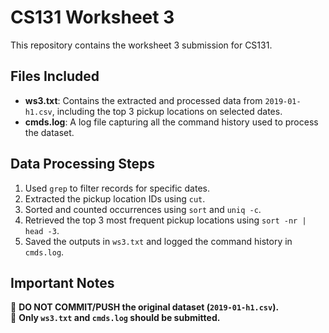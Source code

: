 # CS131 Worksheet 3  

This repository contains the worksheet 3 submission for CS131.  

## Files Included  

- **ws3.txt**: Contains the extracted and processed data from `2019-01-h1.csv`, including the top 3 pickup locations on selected dates.  
- **cmds.log**: A log file capturing all the command history used to process the dataset.  

## Data Processing Steps  

1. Used `grep` to filter records for specific dates.  
2. Extracted the pickup location IDs using `cut`.  
3. Sorted and counted occurrences using `sort` and `uniq -c`.  
4. Retrieved the top 3 most frequent pickup locations using `sort -nr | head -3`.  
5. Saved the outputs in `ws3.txt` and logged the command history in `cmds.log`.  

## Important Notes  

🚨 **DO NOT COMMIT/PUSH the original dataset (`2019-01-h1.csv`).**  
🚨 **Only `ws3.txt` and `cmds.log` should be submitted.**  

